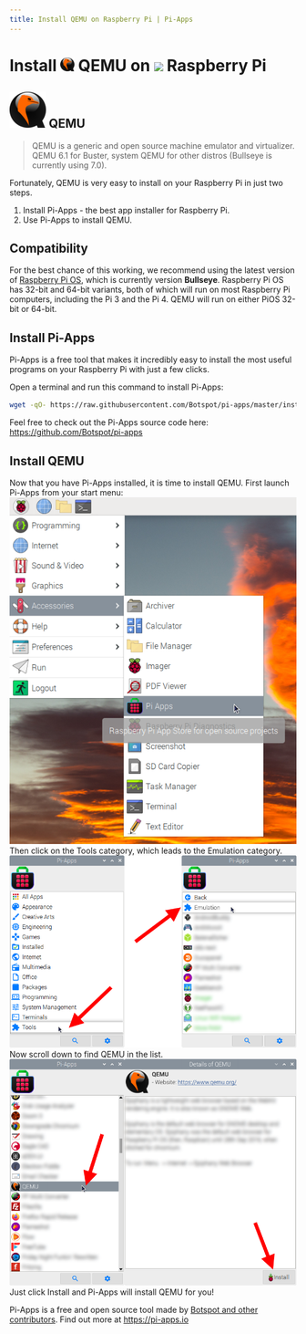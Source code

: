 ```yaml
---
title: Install QEMU on Raspberry Pi | Pi-Apps
---
```

<div class="simple-install-content content">

# Install <img src="/img/app-icons/QEMU/icon-64.png" height=24> QEMU on <img src=https://www.vectorlogo.zone/logos/raspberrypi/raspberrypi-icon.svg height=24> Raspberry Pi

## <img src="/img/app-icons/QEMU/icon-64.png"> QEMU
> QEMU is a generic and open source machine emulator and virtualizer.
> QEMU 6.1 for Buster, system QEMU for other distros (Bullseye is currently using 7.0).

Fortunately, QEMU is very easy to install on your Raspberry Pi in just two steps.
1. Install Pi-Apps - the best app installer for Raspberry Pi.
2. Use Pi-Apps to install QEMU.
</div>
<div class="simple-install-content content">

## Compatibility
For the best chance of this working, we recommend using the latest version of [Raspberry Pi OS](https://www.raspberrypi.com/software/), which is currently version **Bullseye**.
Raspberry Pi OS has 32-bit and 64-bit variants, both of which will run on most Raspberry Pi computers, including the Pi 3 and the Pi 4.
QEMU will run on either PiOS 32-bit or 64-bit.
</div>
<div class="simple-install-content content">

## Install Pi-Apps

Pi-Apps is a free tool that makes it incredibly easy to install the most useful programs on your Raspberry Pi with just a few clicks.

Open a terminal and run this command to install Pi-Apps:
```bash
wget -qO- https://raw.githubusercontent.com/Botspot/pi-apps/master/install | bash
```
Feel free to check out the Pi-Apps source code here: https://github.com/Botspot/pi-apps
</div>
<div class="simple-install-content content">

## Install QEMU

Now that you have Pi-Apps installed, it is time to install QEMU.
First launch Pi-Apps from your start menu:
<img src="/img/start-menu.png">
Then click on the Tools category, which leads to the Emulation category.
<img src="/img/category-selections/Emulation.png">
Now scroll down to find QEMU in the list.
<img src="/img/app-icons/QEMU/app-selection.png">
Just click Install and Pi-Apps will install QEMU for you!
</div>
<div class="simple-install-content content">

Pi-Apps is a free and open source tool made by [Botspot and other contributors](/about/#contributors). Find out more at https://pi-apps.io
</div>

